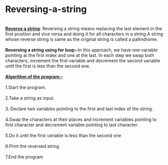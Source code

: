 # Reversing-a-string
<b><br><ins>Reverse a string</b></ins>: Reversing a string means replacing the last element in the first position and vice versa and doing it for all characters in a string.A string whose reverse string is same as the original string is called a pallindrome.</br>
<br> <b>Reversing a string using for loop:-</b>In this approach, we have one variable pointing at the first index and one at the last. In each step we swap both characters, increment the first variable and decrement the second variable until the first is less than the second one.</br>
<br><ins><b>Algorithm of the program:-</b></ins></br>
<br>1.Start the program.</br>
<br>2.Take a string as input.</br>
<br>3. Declare two variables pointing to the first and last index of the string.</br>
<br>4.Swap the characters at their places and increment variables pointing to first character and decrement variable pointing to last character.</br>
<br>5.Do it until the first variable is less than the second one</br>
<br>6.Print the reversed string</br>
<br>7.End the program</br>

